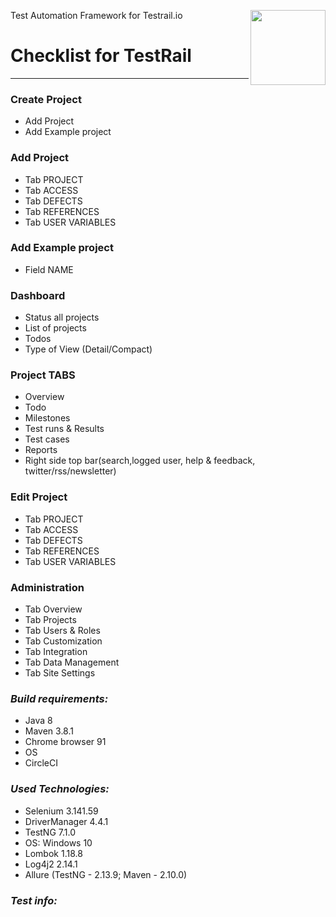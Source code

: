 Test Automation Framework for Testrail.io
<a href="https://www.gurock.com/testrail/">
<img src="https://res.cloudinary.com/duauoz75o/image/upload/v1624549552/Logotip-TestRail_husnvu.png" align="right" height="120" />
</a>


# Checklist for TestRail


---------------------

### **Create Project**
- Add Project
- Add Example project

### **Add Project**
- Tab PROJECT
- Tab ACCESS
- Tab DEFECTS
- Tab REFERENCES
- Tab USER VARIABLES
### **Add Example project**
- Field NAME
### **Dashboard**
- Status all projects
- List of projects
- Todos
- Type of View (Detail/Compact)
### **Project TABS**
- Overview
- Todo
- Milestones
- Test runs & Results
- Test cases
- Reports
- Right side top bar(search,logged user, help & feedback, twitter/rss/newsletter)
### **Edit Project**
- Tab PROJECT
- Tab ACCESS
- Tab DEFECTS
- Tab REFERENCES
- Tab USER VARIABLES
### **Administration**
- Tab Overview
- Tab Projects
- Tab Users & Roles
- Tab Customization
- Tab Integration
- Tab Data Management
- Tab Site Settings


### *Build requirements:*
+ Java 8
+ Maven 3.8.1
+ Chrome browser 91
+ OS
+ CircleCI

### *Used Technologies:*
+ Selenium 3.141.59
+ DriverManager 4.4.1
+ TestNG 7.1.0
+ OS: Windows 10
+ Lombok 1.18.8
+ Log4j2 2.14.1
+ Allure (TestNG - 2.13.9; Maven - 2.10.0)

### *Test info:*

